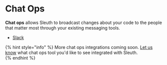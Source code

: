# Chat Ops

**Chat ops** allows Sleuth to broadcast changes about your code to the people that matter most through your existing messaging tools.

* [Slack](slack.md)

{% hint style="info" %}
More chat ops integrations coming soon. [Let us know](mailto:support@sleuth.io) what chat ops tool you'd like to see integrated with Sleuth.  
{% endhint %}


